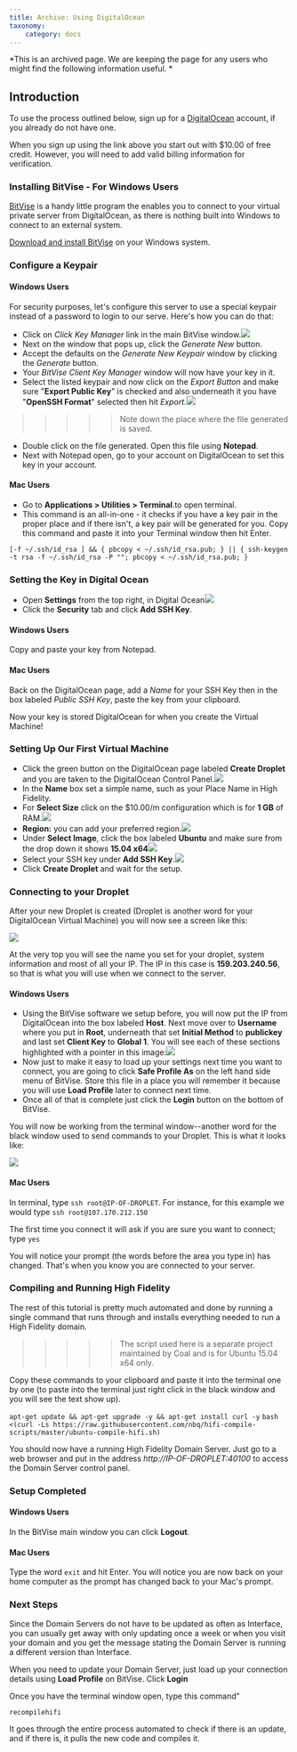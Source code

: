 ```yaml
---
title: Archive: Using DigitalOcean
taxonomy:
    category: docs
---
```


*This is an archived page. We are keeping the page for any users who might find the following information useful. *

## Introduction

To use the process outlined below, sign up for a [DigitalOcean](https://www.digitalocean.com/?refcode=41620a880f3e) account, if you already do not have one. 

When you sign up using the link above you start out with $10.00 of free credit. However, you will need to add valid billing information for verification.

### Installing BitVise - For Windows Users

[BitVise](http://www.bitvise.com) is a handy little program the enables you to connect to your virtual private server from DigitalOcean, as there is nothing built into Windows to connect to an external system.

[Download and install BitVise](http://www.bitvise.com/ssh-client-download) on your Windows system. 


### Configure a Keypair

#### Windows Users

For security purposes, let's configure this server to use a special keypair instead of a password to login to our serve. Here's how you can do that: 

* Click on *Click Key Manager* link in the main BitVise window.![](bitvise-mainscreen.png)
* Next on the window that pops up, click the *Generate New* button.
* Accept the defaults on the *Generate New Keypair* window by clicking the *Generate* button.
* Your *BitVise Client Key Manager* window will now have your key in it.
* Select the listed keypair and now click on the *Export Button* and make sure "**Export Public Key**" is checked and also underneath it you have "**OpenSSH Format**" selected then hit *Export*.![](bitvise-exportpublickey.png)
>>>>> Note down the place where the file generated is saved. 

* Double click on the file generated. Open this file using **Notepad**.
* Next with Notepad open, go to your account on DigitalOcean to set this key in your account.

#### Mac Users

* Go to **Applications > Utilities > Terminal**.to open terminal.
* This command is an all-in-one - it checks if you have a key pair in the proper place and if there isn't, a key pair will be generated for you. Copy this command and paste it into your Terminal window then hit Enter.
```
[-f ~/.ssh/id_rsa ] && { pbcopy < ~/.ssh/id_rsa.pub; } || { ssh-keygen -t rsa -f ~/.ssh/id_rsa -P ""; pbcopy < ~/.ssh/id_rsa.pub; }
```

### Setting the Key in Digital Ocean

* Open **Settings** from the top right, in Digital Ocean![](do-personicon.png)
* Click the **Security** tab and click  **Add SSH Key**.

#### Windows Users

Copy and paste your key from Notepad.

#### Mac Users

Back on the DigitalOcean page, add a *Name* for your SSH Key then in the box labeled *Public SSH Key*, paste the key from your clipboard.

Now your key is stored DigitalOcean for when you create the Virtual Machine!


### Setting Up Our First Virtual Machine

* Click the green button on the DigitalOcean page labeled **Create Droplet** and you are taken to the DigitalOcean Control Panel.![](begin-create-droplet.png)
* In the **Name** box set a simple name, such as your Place Name in High Fidelity.
* For **Select Size** click on the $10.00/m configuration which is for **1 GB** of RAM.![](gb-server.png)
* **Region:**  you can add your preferred region.![](region-select-sanfran.png)
* Under **Select Image**, click the box labeled **Ubuntu** and make sure from the drop down it shows **15.04 x64**![](do-select-ubuntu-1504.jpg)
* Select your SSH key under **Add SSH Key**.![](select-ssh-key.png)
* Click **Create Droplet** and wait for the setup.


### Connecting to your Droplet

After your new Droplet is created (Droplet is another word for your DigitalOcean Virtual Machine) you will now see a screen like this:

![](gb-list.png)

At the very top you will see the name you set for your droplet, system information and most of all your IP. The IP in this case is **159.203.240.56**, so that is what you will use when we connect to the server.

#### Windows Users

* Using the BitVise software we setup before, you will now put the IP from DigitalOcean into the box labeled **Host**. Next move over to **Username** where you put in **Root**, underneath that set **Initial Method** to **publickey** and last set **Client Key** to **Global 1**. You will see each of these sections highlighted with a pointer in this image:![](bitvise-fields-descriptions.png)
* Now just to make it easy to load up your settings next time you want to connect, you are going to click **Safe Profile As** on the left hand side menu of BitVise. Store this file in a place you will remember it because you will use **Load Profile** later to connect next time.
* Once all of that is complete just click the **Login** button on the bottom of BitVise.


You will now be working from the terminal window--another word for the black window used to send commands to your Droplet. This is what it looks like:

![](bitvise-terminal-window.png)

#### Mac Users

In terminal, type `ssh root@IP-OF-DROPLET`. For instance, for this example we would type `ssh root@107.170.212.150`

The first time you connect it will ask if you are sure you want to connect; type `yes`

You will notice your prompt (the words before the area you type in) has changed. That's when you know you are connected to your server.


### Compiling and Running High Fidelity

The rest of this tutorial is pretty much automated and done by running a single command that runs through and installs everything needed to run a High Fidelity domain.

>>>>> The script used here is a separate project maintained by Coal and is for Ubuntu 15.04 x64 only. 

Copy these commands to your clipboard and paste it into the terminal one by one (to paste into the terminal just right click in the black window and you will see the text show up).

`apt-get update && apt-get upgrade -y && apt-get install curl -y` `bash <(curl -Ls https://raw.githubusercontent.com/nbq/hifi-compile-scripts/master/ubuntu-compile-hifi.sh)`

You should now have a running High Fidelity Domain Server. Just go to a web browser and put in the address *http://IP-OF-DROPLET:40100* to access the Domain Server control panel.


### Setup Completed

#### Windows Users

In the BitVise main window you can click **Logout**.

#### Mac Users

Type the word `exit` and hit Enter. You will notice you are now back on your home computer as the prompt has changed back to your Mac's prompt.


### Next Steps

Since the Domain Servers do not have to be updated as often as Interface, you can usually get away with only updating once a week or when you visit your domain and you get the message stating the Domain Server is running a different version than Interface.

When you need to update your Domain Server, just load up your connection details using **Load Profile** on BitVise. Click **Login**

Once you have the terminal window open, type this command"

`recompilehifi`

It goes through the entire process automated to check if there is an update, and if there is, it pulls the new code and compiles it.
